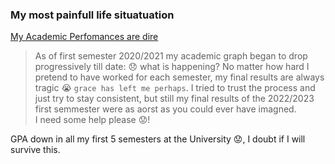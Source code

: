 
### My most painfull life situatuation
<u> My Academic Perfomances are dire </u>
> As of first semester 2020/2021 my academic graph began to drop progressively till date: 😞 what is happening?
> No matter how hard I pretend to have worked for each semester, my final results are always tragic 😭 `grace has left me perhaps`.
> I tried to trust the process and just try to stay consistent, but still my final results of the 2022/2023 first semmester were as aorst as you could ever have imagned.
<br> I need some help please 😟!

GPA down in all my first 5 semesters at the University 😟, I doubt if I will survive this.
